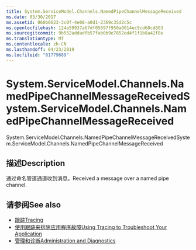 ```yaml
---
title: System.ServiceModel.Channels.NamedPipeChannelMessageReceived
ms.date: 03/30/2017
ms.assetid: 060b0623-3c0f-4e08-a0d1-2369c35d2c5c
ms.openlocfilehash: 124e59937a67df05697f950a0014ec9cd68cd803
ms.sourcegitcommit: 9b552addadfb57fab0b9e7852ed4f1f1b8a42f8e
ms.translationtype: MT
ms.contentlocale: zh-CN
ms.lasthandoff: 04/23/2019
ms.locfileid: "61779689"
---
```

# <a name="systemservicemodelchannelsnamedpipechannelmessagereceived"></a><span data-ttu-id="3d0af-102">System.ServiceModel.Channels.NamedPipeChannelMessageReceived</span><span class="sxs-lookup"><span data-stu-id="3d0af-102">System.ServiceModel.Channels.NamedPipeChannelMessageReceived</span></span>
<span data-ttu-id="3d0af-103">System.ServiceModel.Channels.NamedPipeChannelMessageReceived</span><span class="sxs-lookup"><span data-stu-id="3d0af-103">System.ServiceModel.Channels.NamedPipeChannelMessageReceived</span></span>  
  
## <a name="description"></a><span data-ttu-id="3d0af-104">描述</span><span class="sxs-lookup"><span data-stu-id="3d0af-104">Description</span></span>  
 <span data-ttu-id="3d0af-105">通过命名管道通道收到消息。</span><span class="sxs-lookup"><span data-stu-id="3d0af-105">Received a message over a named pipe channel.</span></span>  
  
## <a name="see-also"></a><span data-ttu-id="3d0af-106">请参阅</span><span class="sxs-lookup"><span data-stu-id="3d0af-106">See also</span></span>

- [<span data-ttu-id="3d0af-107">跟踪</span><span class="sxs-lookup"><span data-stu-id="3d0af-107">Tracing</span></span>](../../../../../docs/framework/wcf/diagnostics/tracing/index.md)
- [<span data-ttu-id="3d0af-108">使用跟踪来排除应用程序故障</span><span class="sxs-lookup"><span data-stu-id="3d0af-108">Using Tracing to Troubleshoot Your Application</span></span>](../../../../../docs/framework/wcf/diagnostics/tracing/using-tracing-to-troubleshoot-your-application.md)
- [<span data-ttu-id="3d0af-109">管理和诊断</span><span class="sxs-lookup"><span data-stu-id="3d0af-109">Administration and Diagnostics</span></span>](../../../../../docs/framework/wcf/diagnostics/index.md)
